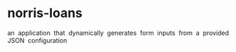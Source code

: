 # norris-loans
an‌ ‌ application‌ ‌ that‌ ‌ dynamically‌ ‌ generates‌ ‌ form‌ ‌ inputs‌ ‌ from‌ ‌ a‌ ‌ provided‌ ‌ JSON‌ ‌ configuration‌‌
